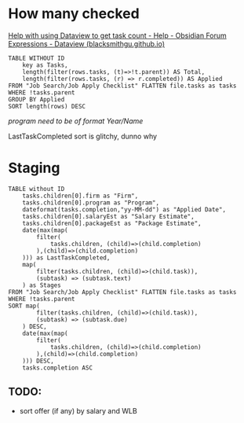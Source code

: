 


# How many checked

[Help with using Dataview to get task count - Help - Obsidian Forum](https://forum.obsidian.md/t/help-with-using-dataview-to-get-task-count/47525/4)
[Expressions - Dataview (blacksmithgu.github.io)](https://blacksmithgu.github.io/obsidian-dataview/reference/expressions/)

```dataview
TABLE WITHOUT ID 
	key as Tasks, 
	length(filter(rows.tasks, (t)=>!t.parent)) AS Total, 
	length(filter(rows.tasks, (r) => r.completed)) AS Applied 
FROM "Job Search/Job Apply Checklist" FLATTEN file.tasks as tasks 
WHERE !tasks.parent
GROUP BY Applied 
SORT length(rows) DESC
```

*program need to be of format Year/Name*

LastTaskCompleted sort is glitchy, dunno why
# Staging
```dataview
TABLE without ID
	tasks.children[0].firm as "Firm",
	tasks.children[0].program as "Program",
	dateformat(tasks.completion,"yy-MM-dd") as "Applied Date",
	tasks.children[0].salaryEst as "Salary Estimate",
	tasks.children[0].packageEst as "Package Estimate",
	date(max(map(
		filter(
			tasks.children, (child)=>(child.completion)
		),(child)=>(child.completion)
	))) as LastTaskCompleted,
	map(
		filter(tasks.children, (child)=>(child.task)),
		(subtask) => (subtask.text) 
	) as Stages
FROM "Job Search/Job Apply Checklist" FLATTEN file.tasks as tasks
WHERE !tasks.parent 
SORT map(
		filter(tasks.children, (child)=>(child.task)),
		(subtask) => (subtask.due) 
	) DESC,
	date(max(map(
		filter(
			tasks.children, (child)=>(child.completion)
		),(child)=>(child.completion)
	))) DESC,
	tasks.completion ASC
```

## TODO: 
- sort offer (if any) by salary and WLB
